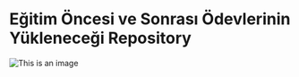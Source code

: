 # Eğitim Öncesi ve Sonrası Ödevlerinin Yükleneceği Repository
![This is an image](https://i4.hurimg.com/i/hurriyet/75/0x0/5efd116145d2a04258b73518.jpg)
